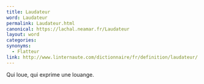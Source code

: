 ```yaml
---
title: Laudateur
word: Laudateur
permalink: Laudateur.html
canonical: https://lachal.neamar.fr/Laudateur
layout: word
categories:
synonyms:
  - Flatteur
link: http://www.linternaute.com/dictionnaire/fr/definition/laudateur/
---
```


Qui loue, qui exprime une louange. 

